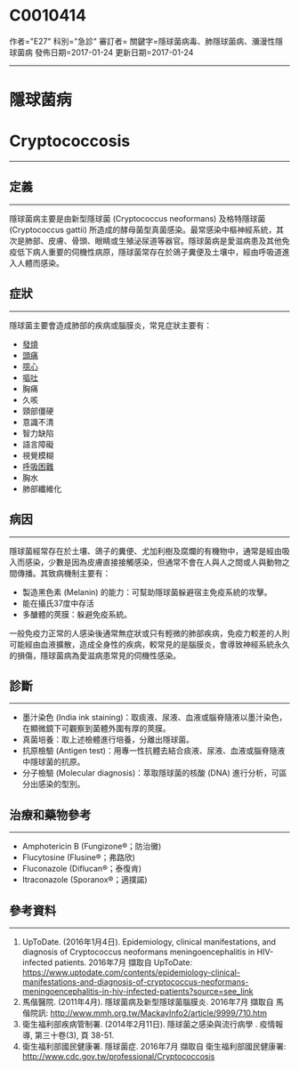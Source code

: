 # C0010414
作者="E27"
科別="急診"
審訂者=
關鍵字=隱球菌病毒、肺隱球菌病、瀰漫性隱球菌病
發佈日期=2017-01-24
更新日期=2017-01-24

----------
# 隱球菌病
# Cryptococcosis
----------
## 定義
----------

隱球菌病主要是由新型隱球菌 (Cryptococcus neoformans) 及格特隱球菌 (Cryptococcus gattii) 所造成的酵母菌型真菌感染。最常感染中樞神經系統，其次是肺部、皮膚、骨頭、眼睛或生殖泌尿道等器官。隱球菌病是愛滋病患及其他免疫低下病人重要的伺機性病原，隱球菌常存在於鴿子糞便及土壤中，經由呼吸道進入人體而感染。

## 症狀
----------

隱球菌主要會造成肺部的疾病或腦膜炎，常見症狀主要有：

- [發燒](C0015967)
- [頭痛](C0018681)
- [噁心](C0027497)
- [嘔吐](C0042963)
- 胸痛
- 久咳
- 頸部僵硬
- 意識不清
- 智力缺陷
- 語言障礙
- 視覺模糊
- [呼吸困難](C0013404)
- 胸水
- 肺部纖維化
## 病因
----------

隱球菌經常存在於土壤、鴿子的糞便、尤加利樹及腐爛的有機物中，通常是經由吸入而感染，少數是因為皮膚直接接觸感染，但通常不會在人與人之間或人與動物之間傳播。其致病機制主要有：

- 製造黑色素 (Melanin) 的能力：可幫助隱球菌躲避宿主免疫系統的攻擊。
- 能在攝氏37度中存活
- 多醣體的莢膜：躲避免疫系統。

一般免疫力正常的人感染後通常無症狀或只有輕微的肺部疾病，免疫力較差的人則可能經由血液擴散，造成全身性的疾病，較常見的是腦膜炎，會導致神經系統永久的損傷，隱球菌病為愛滋病患常見的伺機性感染。

## 診斷
----------
- 墨汁染色 (India ink staining)：取痰液、尿液、血液或腦脊隨液以墨汁染色，在顯微鏡下可觀察到菌體外圍有厚的莢膜。
- 真菌培養：取上述檢體進行培養，分離出隱球菌。
- 抗原檢驗 (Antigen test)：用專一性抗體去結合痰液、尿液、血液或腦脊隨液中隱球菌的抗原。
- 分子檢驗 (Molecular diagnosis)：萃取隱球菌的核酸 (DNA) 進行分析，可區分出感染的型別。
## 治療和藥物參考
----------
- Amphotericin B (Fungizone®；防治黴)
- Flucytosine (Flusine®；弗路欣)  
- Fluconazole (Diflucan®；泰復肯)
- Itraconazole (Sporanox®；適撲諾)
## 參考資料
----------
1. UpToDate. (2016年1月4日). Epidemiology, clinical manifestations, and diagnosis of Cryptococcus neoformans meningoencephalitis in HIV-infected patients. 2016年7月 擷取自 UpToDate: https://www.uptodate.com/contents/epidemiology-clinical-manifestations-and-diagnosis-of-cryptococcus-neoformans-meningoencephalitis-in-hiv-infected-patients?source=see_link
2. 馬偕醫院. (2011年4月). 隱球菌病及新型隱球菌腦膜炎. 2016年7月 擷取自 馬偕院訊: http://www.mmh.org.tw/MackayInfo2/article/9999/710.htm
3. 衛生福利部疾病管制署. (2014年2月11日). 隱球菌之感染與流行病學 . 疫情報導, 第三十卷(3), 頁 38-51.
4. 衛生福利部國民健康署. 隱球菌症. 2016年7月 擷取自 衛生福利部國民健康署: http://www.cdc.gov.tw/professional/Cryptococcosis

